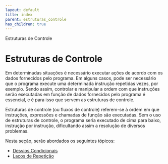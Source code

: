 ```yaml
---
layout: default
title: index
parent: estruturas_controle
has_children: true
---
```



Estruturas de Controle

Estruturas de Controle
======================

Em determinadas situações é necessário executar ações de acordo com os dados fornecidos pelo programa. Em alguns casos, pode ser necessário que o programa execute uma determinada instrução repetidas vezes, por exemplo. Sendo assim, controlar e manipular a ordem com que instruções serão executadas em função de dados fornecidos pelo programa é essencial, e é para isso que servem as estruturas de controle.

Estruturas de controle (ou fluxos de controle) referem-se à ordem em que instruções, expressões e chamadas de função são executadas. Sem o uso de estruturas de controle, o programa seria executado de cima para baixo, instrução por instrução, dificultando assim a resolução de diversos problemas.

Nesta seção, serão abordados os seguintes tópicos:

* [Desvios Condicionais](topicos/linguagem_portugol/estruturas_controle/desvio/index.html)
* [Laços de Repetição](topicos/linguagem_portugol/estruturas_controle/repeticao/index.html)

